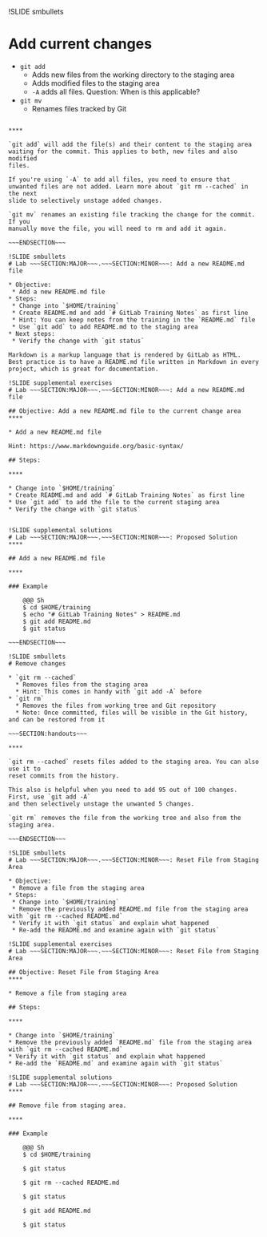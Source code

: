!SLIDE smbullets
# Add current changes

* `git add`
  * Adds new files from the working directory to the staging area
  * Adds modified files to the staging area
  * `-A` adds all files. Question: When is this applicable?
* `git mv`
  * Renames files tracked by Git

~~~SECTION:handouts~~~

****

`git add` will add the file(s) and their content to the staging area
waiting for the commit. This applies to both, new files and also modified
files.

If you're using `-A` to add all files, you need to ensure that
unwanted files are not added. Learn more about `git rm --cached` in the next
slide to selectively unstage added changes.

`git mv` renames an existing file tracking the change for the commit. If you
manually move the file, you will need to rm and add it again.

~~~ENDSECTION~~~

!SLIDE smbullets
# Lab ~~~SECTION:MAJOR~~~.~~~SECTION:MINOR~~~: Add a new README.md file

* Objective:
 * Add a new README.md file
* Steps:
 * Change into `$HOME/training`
 * Create README.md and add `# GitLab Training Notes` as first line
 * Hint: You can keep notes from the training in the `README.md` file
 * Use `git add` to add README.md to the staging area
* Next steps:
 * Verify the change with `git status`

Markdown is a markup language that is rendered by GitLab as HTML.
Best practice is to have a README.md file written in Markdown in every project, which is great for documentation.

!SLIDE supplemental exercises
# Lab ~~~SECTION:MAJOR~~~.~~~SECTION:MINOR~~~: Add a new README.md file

## Objective: Add a new README.md file to the current change area
****

* Add a new README.md file

Hint: https://www.markdownguide.org/basic-syntax/

## Steps:

****

* Change into `$HOME/training`
* Create README.md and add `# GitLab Training Notes` as first line
* Use `git add` to add the file to the current staging area
* Verify the change with `git status`


!SLIDE supplemental solutions
# Lab ~~~SECTION:MAJOR~~~.~~~SECTION:MINOR~~~: Proposed Solution
****

## Add a new README.md file

****

### Example

    @@@ Sh
    $ cd $HOME/training
    $ echo "# GitLab Training Notes" > README.md
    $ git add README.md
    $ git status

~~~ENDSECTION~~~

!SLIDE smbullets
# Remove changes

* `git rm --cached`
  * Removes files from the staging area
  * Hint: This comes in handy with `git add -A` before
* `git rm`
  * Removes the files from working tree and Git repository
  * Note: Once committed, files will be visible in the Git history, and can be restored from it

~~~SECTION:handouts~~~

****

`git rm --cached` resets files added to the staging area. You can also use it to
reset commits from the history.

This also is helpful when you need to add 95 out of 100 changes. First, use `git add -A`
and then selectively unstage the unwanted 5 changes.

`git rm` removes the file from the working tree and also from the staging area.

~~~ENDSECTION~~~

!SLIDE smbullets
# Lab ~~~SECTION:MAJOR~~~.~~~SECTION:MINOR~~~: Reset File from Staging Area

* Objective:
 * Remove a file from the staging area
* Steps:
 * Change into `$HOME/training`
 * Remove the previously added README.md file from the staging area with `git rm --cached README.md`
 * Verify it with `git status` and explain what happened
 * Re-add the README.md and examine again with `git status`

!SLIDE supplemental exercises
# Lab ~~~SECTION:MAJOR~~~.~~~SECTION:MINOR~~~: Reset File from Staging Area

## Objective: Reset File from Staging Area
****

* Remove a file from staging area

## Steps:

****

* Change into `$HOME/training`
* Remove the previously added `README.md` file from the staging area with `git rm --cached README.md`
* Verify it with `git status` and explain what happened
* Re-add the `README.md` and examine again with `git status`

!SLIDE supplemental solutions
# Lab ~~~SECTION:MAJOR~~~.~~~SECTION:MINOR~~~: Proposed Solution
****

## Remove file from staging area.

****

### Example

    @@@ Sh
    $ cd $HOME/training

    $ git status

    $ git rm --cached README.md

    $ git status

    $ git add README.md

    $ git status
